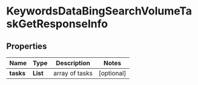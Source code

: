 # KeywordsDataBingSearchVolumeTaskGetResponseInfo


## Properties

| Name | Type | Description | Notes |
|------------ | ------------- | ------------- | -------------|
**tasks** | **List<KeywordsDataBingSearchVolumeTaskGetTaskInfo>** | array of tasks |[optional]|